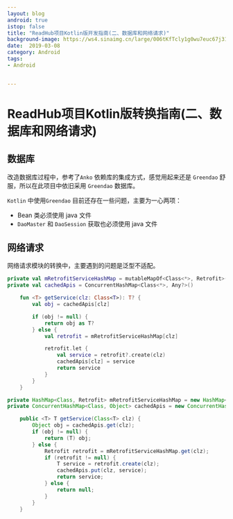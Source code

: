 ```yaml
---
layout: blog 
android: true 
istop: false
title: "ReadHub项目Kotlin版开发指南(二、数据库和网络请求)" 
background-image: https://ws4.sinaimg.cn/large/006tKfTcly1g0wu7euc67j31900u04qp.jpg
date:  2019-03-08
category: Android
tags: 
- Android


---
```


# ReadHub项目Kotlin版转换指南(二、数据库和网络请求)

## 数据库

改造数据库过程中，参考了`Anko` 依赖库的集成方式，感觉用起来还是 `Greendao` 舒服，所以在此项目中依旧采用 `Greendao` 数据库。

`Kotlin` 中使用`Greendao` 目前还存在一些问题，主要为一心两项：

- Bean 类必须使用 java 文件
- `DaoMaster` 和 `DaoSession` 获取也必须使用 java 文件

##  网络请求

网络请求模块的转换中，主要遇到的问题是泛型不适配。

```kotlin
private val mRetrofitServiceHashMap = mutableMapOf<Class<*>, Retrofit>()
private val cachedApis = ConcurrentHashMap<Class<*>, Any?>()

    fun <T> getService(clz: Class<T>): T? {
        val obj = cachedApis[clz]

        if (obj != null) {
            return obj as T?
        } else {
            val retrofit = mRetrofitServiceHashMap[clz]

            retrofit.let {
                val service = retrofit?.create(clz)
                cachedApis[clz] = service
                return service
            }
        }
    }
```

```java
private HashMap<Class, Retrofit> mRetrofitServiceHashMap = new HashMap<>();
private ConcurrentHashMap<Class, Object> cachedApis = new ConcurrentHashMap<>();

	public <T> T getService(Class<T> clz) {
        Object obj = cachedApis.get(clz);
        if (obj != null) {
            return (T) obj;
        } else {
            Retrofit retrofit = mRetrofitServiceHashMap.get(clz);
            if (retrofit != null) {
                T service = retrofit.create(clz);
                cachedApis.put(clz, service);
                return service;
            } else {
                return null;
            }
        }
    }
```

